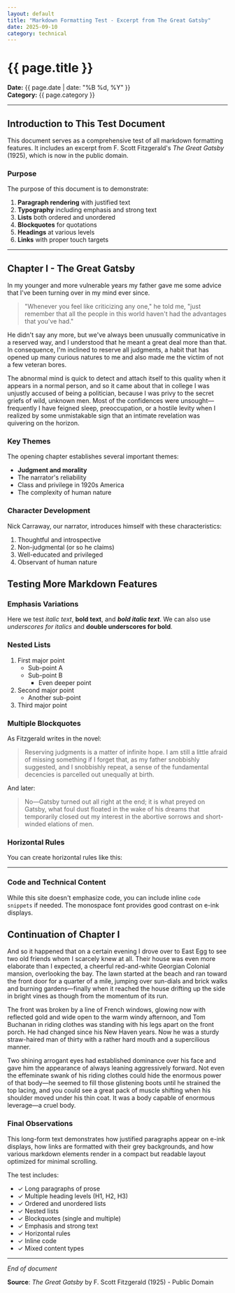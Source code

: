 ```yaml
---
layout: default
title: "Markdown Formatting Test - Excerpt from The Great Gatsby"
date: 2025-09-10
category: technical
---
```


# {{ page.title }}

**Date:** {{ page.date | date: "%B %d, %Y" }}  
**Category:** {{ page.category }}

---

## Introduction to This Test Document

This document serves as a comprehensive test of all markdown formatting features. It includes an excerpt from F. Scott Fitzgerald's *The Great Gatsby* (1925), which is now in the public domain.

### Purpose

The purpose of this document is to demonstrate:

1. **Paragraph rendering** with justified text
2. **Typography** including emphasis and strong text
3. **Lists** both ordered and unordered
4. **Blockquotes** for quotations
5. **Headings** at various levels
6. **Links** with proper touch targets

---

## Chapter I - The Great Gatsby

In my younger and more vulnerable years my father gave me some advice that I've been turning over in my mind ever since.

> "Whenever you feel like criticizing any one," he told me, "just remember that all the people in this world haven't had the advantages that you've had."

He didn't say any more, but we've always been unusually communicative in a reserved way, and I understood that he meant a great deal more than that. In consequence, I'm inclined to reserve all judgments, a habit that has opened up many curious natures to me and also made me the victim of not a few veteran bores.

The abnormal mind is quick to detect and attach itself to this quality when it appears in a normal person, and so it came about that in college I was unjustly accused of being a politician, because I was privy to the secret griefs of wild, unknown men. Most of the confidences were unsought—frequently I have feigned sleep, preoccupation, or a hostile levity when I realized by some unmistakable sign that an intimate revelation was quivering on the horizon.

### Key Themes

The opening chapter establishes several important themes:

- **Judgment and morality**
- The narrator's reliability
- Class and privilege in 1920s America
- The complexity of human nature

### Character Development

Nick Carraway, our narrator, introduces himself with these characteristics:

1. Thoughtful and introspective
2. Non-judgmental (or so he claims)
3. Well-educated and privileged
4. Observant of human nature

## Testing More Markdown Features

### Emphasis Variations

Here we test *italic text*, **bold text**, and ***bold italic text***. We can also use _underscores for italics_ and __double underscores for bold__.

### Nested Lists

1. First major point
   - Sub-point A
   - Sub-point B
     - Even deeper point
2. Second major point
   - Another sub-point
3. Third major point

### Multiple Blockquotes

As Fitzgerald writes in the novel:

> Reserving judgments is a matter of infinite hope. I am still a little afraid of missing something if I forget that, as my father snobbishly suggested, and I snobbishly repeat, a sense of the fundamental decencies is parcelled out unequally at birth.

And later:

> No—Gatsby turned out all right at the end; it is what preyed on Gatsby, what foul dust floated in the wake of his dreams that temporarily closed out my interest in the abortive sorrows and short-winded elations of men.

### Horizontal Rules

You can create horizontal rules like this:

---

### Code and Technical Content

While this site doesn't emphasize code, you can include inline `code snippets` if needed. The monospace font provides good contrast on e-ink displays.

## Continuation of Chapter I

And so it happened that on a certain evening I drove over to East Egg to see two old friends whom I scarcely knew at all. Their house was even more elaborate than I expected, a cheerful red-and-white Georgian Colonial mansion, overlooking the bay. The lawn started at the beach and ran toward the front door for a quarter of a mile, jumping over sun-dials and brick walks and burning gardens—finally when it reached the house drifting up the side in bright vines as though from the momentum of its run.

The front was broken by a line of French windows, glowing now with reflected gold and wide open to the warm windy afternoon, and Tom Buchanan in riding clothes was standing with his legs apart on the front porch. He had changed since his New Haven years. Now he was a sturdy straw-haired man of thirty with a rather hard mouth and a supercilious manner.

Two shining arrogant eyes had established dominance over his face and gave him the appearance of always leaning aggressively forward. Not even the effeminate swank of his riding clothes could hide the enormous power of that body—he seemed to fill those glistening boots until he strained the top lacing, and you could see a great pack of muscle shifting when his shoulder moved under his thin coat. It was a body capable of enormous leverage—a cruel body.

### Final Observations

This long-form text demonstrates how justified paragraphs appear on e-ink displays, how links are formatted with their grey backgrounds, and how various markdown elements render in a compact but readable layout optimized for minimal scrolling.

The test includes:

- ✓ Long paragraphs of prose
- ✓ Multiple heading levels (H1, H2, H3)
- ✓ Ordered and unordered lists
- ✓ Nested lists
- ✓ Blockquotes (single and multiple)
- ✓ Emphasis and strong text
- ✓ Horizontal rules
- ✓ Inline code
- ✓ Mixed content types

---

*End of document*

**Source**: *The Great Gatsby* by F. Scott Fitzgerald (1925) - Public Domain
